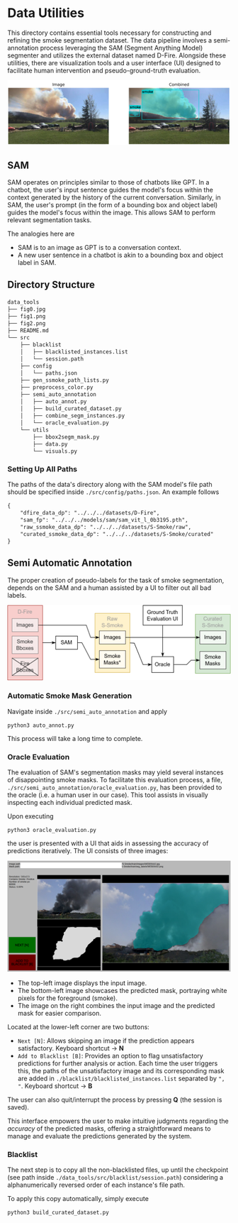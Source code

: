 # Data Utilities

This directory contains essential tools necessary for constructing and refining the smoke segmentation dataset. The data pipeline involves a semi-annotation process leveraging the SAM (Segment Anything Model) segmenter and utilizes the external dataset named D-Fire. Alongside these utilities, there are visualization tools and a user interface (UI) designed to facilitate human intervention and pseudo-ground-truth evaluation.

![](./fig0.jpg)

## SAM

SAM operates on principles similar to those of chatbots like GPT. In a chatbot, the user's input sentence guides the model's focus within the context generated by the history of the current conversation. Similarly, in SAM, the user's prompt (in the form of a bounding box and object label) guides the model's focus within the image. This allows SAM to perform relevant segmentation tasks.

The analogies here are
- SAM is to an image as GPT is to a conversation context.
- A new user sentence in a chatbot is akin to a bounding box and object label in SAM.

## Directory Structure

```
data_tools
├── fig0.jpg
├── fig1.png
├── fig2.png
├── README.md
└── src
    ├── blacklist
    │   ├── blacklisted_instances.list
    │   └── session.path
    ├── config
    │   └── paths.json
    ├── gen_ssmoke_path_lists.py
    ├── preprocess_color.py
    ├── semi_auto_annotation
    │   ├── auto_annot.py
    │   ├── build_curated_dataset.py
    │   ├── combine_segm_instances.py
    │   └── oracle_evaluation.py
    └── utils
        ├── bbox2segm_mask.py
        ├── data.py
        └── visuals.py
```

### Setting Up All Paths

The paths of the data's directory along with the SAM model's file path should be specified inside `./src/config/paths.json`. An example follows
```
{
    "dfire_data_dp": "../../../datasets/D-Fire",
    "sam_fp": "../../../models/sam/sam_vit_l_0b3195.pth",
    "raw_ssmoke_data_dp": "../../../datasets/S-Smoke/raw",
    "curated_ssmoke_data_dp": "../../../datasets/S-Smoke/curated"
}
```

## Semi Automatic Annotation

The proper creation of pseudo-labels for the task of smoke segmentation, depends on the SAM and a human assisted by a UI to filter out all bad labels.

![](./fig2.png)

### Automatic Smoke Mask Generation

Navigate inside `./src/semi_auto_annotation` and apply
```
python3 auto_annot.py
```
This process will take a long time to complete.

### Oracle Evaluation

The evaluation of SAM's segmentation masks may yield several instances of disappointing smoke masks. To facilitate this evaluation process, a file, `./src/semi_auto_annotation/oracle_evaluation.py`, has been provided to the oracle (i.e. a human user in our case). This tool assists in visually inspecting each individual predicted mask.

Upon executing
```
python3 oracle_evaluation.py
```
the user is presented with a UI that aids in assessing the accuracy of predictions iteratively. The UI consists of three images:

![](./fig1.png)

- The top-left image displays the input image.
- The bottom-left image showcases the predicted mask, portraying white pixels for the foreground (smoke).
- The image on the right combines the input image and the predicted mask for easier comparison.

Located at the lower-left corner are two buttons:

- `Next [N]`: Allows skipping an image if the prediction appears satisfactory. Keyboard shortcut -> **N**
- `Add to Blacklist [B]`: Provides an option to flag unsatisfactory predictions for further analysis or action. Each time the user triggers this, the paths of the unsatisfactory image and its corresponding mask are added in `./blacklist/blacklisted_instances.list` separated by `", "`. Keyboard shortcut -> **B**

The user can also quit/interrupt the process by pressing **Q** (the session is saved).

This interface empowers the user to make intuitive judgments regarding the *accuracy* of the predicted masks, offering a straightforward means to manage and evaluate the predictions generated by the system.

### Blacklist

The next step is to copy all the non-blacklisted files, up until the checkpoint (see path inside `./data_tools/src/blacklist/session.path`) considering a alphanumerically reversed order of each instance's file path.

To apply this copy automatically, simply execute
```
python3 build_curated_dataset.py
```




